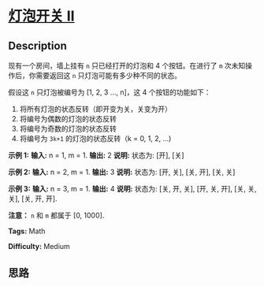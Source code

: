# [灯泡开关 Ⅱ][title]

## Description

现有一个房间，墙上挂有 `n` 只已经打开的灯泡和 4 个按钮。在进行了 `m` 次未知操作后，你需要返回这 `n` 只灯泡可能有多少种不同的状态。

假设这 `n` 只灯泡被编号为 [1, 2, 3 ..., n]，这 4 个按钮的功能如下：

  1. 将所有灯泡的状态反转（即开变为关，关变为开）
  2. 将编号为偶数的灯泡的状态反转
  3. 将编号为奇数的灯泡的状态反转
  4. 将编号为 `3k+1` 的灯泡的状态反转（k = 0, 1, 2, ...)

**示例 1:**
            **输入:** n = 1, m = 1.    **输出:** 2    **说明:** 状态为: [开], [关]    

**示例 2:**
            **输入:** n = 2, m = 1.    **输出:** 3    **说明:** 状态为: [开, 关], [关, 开], [关, 关]    

**示例 3:**
            **输入:** n = 3, m = 1.    **输出:** 4    **说明:** 状态为: [关, 开, 关], [开, 关, 开], [关, 关, 关], [关, 开, 开].    

**注意：**  `n` 和 `m` 都属于 [0, 1000].


**Tags:** Math

**Difficulty:** Medium

## 思路

[title]: https://leetcode-cn.com/problems/bulb-switcher-ii
